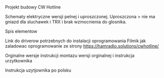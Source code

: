 Projekt budowy CW Hotline

Schematy elektryczne wersji pelnej i uproszczonej.
Uproszczona >  nie ma gniazd dla sluchawek i TRX i brak wzmocnienia do glosnika.

Spis elementow

Link do driverow potrzebnych do instalacji oprogramowania
Filmik jak zaladowac oprogramowanie ze strony 
https://hamradio.solutions/cwhotline/

Orginalne wersje instrukcji montazu wersji orginalnej i instrukcja urzytkownika

Instrukcja uzytjownika po polsku
